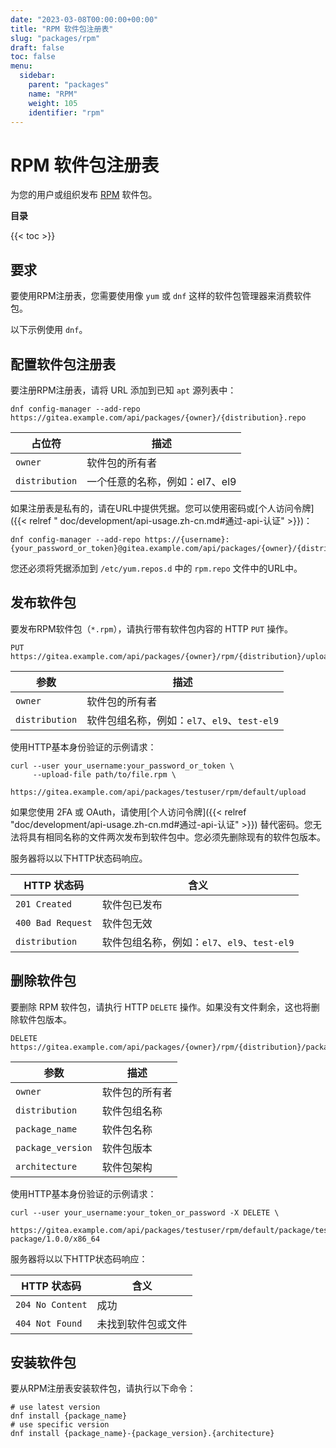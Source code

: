 ```yaml
---
date: "2023-03-08T00:00:00+00:00"
title: "RPM 软件包注册表"
slug: "packages/rpm"
draft: false
toc: false
menu:
  sidebar:
    parent: "packages"
    name: "RPM"
    weight: 105
    identifier: "rpm"
---
```


# RPM 软件包注册表

为您的用户或组织发布 [RPM](https://rpm.org/) 软件包。

**目录**

{{< toc >}}

## 要求

要使用RPM注册表，您需要使用像 `yum` 或 `dnf` 这样的软件包管理器来消费软件包。

以下示例使用 `dnf`。

## 配置软件包注册表

要注册RPM注册表，请将 URL 添加到已知 `apt` 源列表中：

```shell
dnf config-manager --add-repo https://gitea.example.com/api/packages/{owner}/{distribution}.repo
```

| 占位符            | 描述                 |
|----------------|--------------------|
| `owner`        | 软件包的所有者            |
| `distribution` | 一个任意的名称，例如：el7、el9 |

如果注册表是私有的，请在URL中提供凭据。您可以使用密码或[个人访问令牌]({{< relref "
doc/development/api-usage.zh-cn.md#通过-api-认证" >}})：

```shell
dnf config-manager --add-repo https://{username}:{your_password_or_token}@gitea.example.com/api/packages/{owner}/{distribution}.repo
```

您还必须将凭据添加到 `/etc/yum.repos.d` 中的 `rpm.repo` 文件中的URL中。

## 发布软件包

要发布RPM软件包（`*.rpm`），请执行带有软件包内容的 HTTP `PUT` 操作。

```
PUT https://gitea.example.com/api/packages/{owner}/rpm/{distribution}/upload
```

| 参数             | 描述                               |
|----------------|----------------------------------|
| `owner`        | 软件包的所有者                          |
| `distribution` | 软件包组名称，例如：`el7`、`el9`、`test-el9` |

使用HTTP基本身份验证的示例请求：

```shell
curl --user your_username:your_password_or_token \
     --upload-file path/to/file.rpm \
     https://gitea.example.com/api/packages/testuser/rpm/default/upload
```

如果您使用 2FA 或 OAuth，请使用[个人访问令牌]({{< relref "doc/development/api-usage.zh-cn.md#通过-api-认证" >}})
替代密码。您无法将具有相同名称的文件两次发布到软件包中。您必须先删除现有的软件包版本。

服务器将以以下HTTP状态码响应。

| HTTP 状态码          | 含义                               |
|-------------------|----------------------------------|
| `201 Created`     | 软件包已发布                           |
| `400 Bad Request` | 软件包无效                            |
| `distribution`    | 软件包组名称，例如：`el7`、`el9`、`test-el9` |

## 删除软件包

要删除 RPM 软件包，请执行 HTTP `DELETE` 操作。如果没有文件剩余，这也将删除软件包版本。

```
DELETE https://gitea.example.com/api/packages/{owner}/rpm/{distribution}/package/{package_name}/{package_version}/{architecture}
```

| 参数                | 描述      |
|-------------------|---------|
| `owner`           | 软件包的所有者 |
| `distribution`    | 软件包组名称  |
| `package_name`    | 软件包名称   |
| `package_version` | 软件包版本   |
| `architecture`    | 软件包架构   |

使用HTTP基本身份验证的示例请求：

```shell
curl --user your_username:your_token_or_password -X DELETE \
     https://gitea.example.com/api/packages/testuser/rpm/default/package/test-package/1.0.0/x86_64
```

服务器将以以下HTTP状态码响应：

| HTTP 状态码         | 含义        |
|------------------|-----------|
| `204 No Content` | 成功        |
| `404 Not Found`  | 未找到软件包或文件 |

## 安装软件包

要从RPM注册表安装软件包，请执行以下命令：

```shell
# use latest version
dnf install {package_name}
# use specific version
dnf install {package_name}-{package_version}.{architecture}
```
